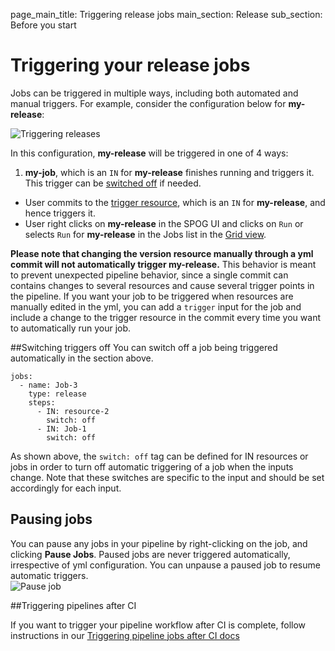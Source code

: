 page_main_title: Triggering release jobs
main_section: Release
sub_section: Before you start

# Triggering your release jobs

Jobs can be triggered in multiple ways, including both automated and manual triggers. For example, consider the configuration below for **my-release**:

<img src="/images/release/trigger-release-job.png" alt="Triggering releases" style="vertical-align: middle;display: block;margin-left: auto;margin-right: auto;"/>


In this configuration, **my-release** will be triggered in one of 4 ways:

1. **my-job**, which is an `IN` for **my-release** finishes running and triggers it. This trigger can be [switched off](#switchOff) if needed.
- User commits to the [trigger resource](/platform/tutorial/workflow/shippable-triggers-yml), which is an `IN` for **my-release**, and hence triggers it.
- User right clicks on **my-release** in the SPOG UI and clicks on `Run` or selects `Run` for **my-release** in the Jobs list in the [Grid view](/release/single-pane-of-glass-spog/#grid-view).

**Please note that changing the version resource manually through a yml commit will not automatically trigger my-release.** This behavior is meant to prevent unexpected pipeline behavior, since a single commit can contains changes to several resources and cause several trigger points in the pipeline. If you want your job to be triggered when resources are manually edited in the yml, you can add a `trigger` input for the job and include a change to the trigger resource in the commit every time you want to automatically run your job.

<a name="switchOff"></a>
##Switching triggers off
You can switch off a job being triggered automatically in the section above.

```
jobs:
  - name: Job-3
    type: release
    steps:
      - IN: resource-2
        switch: off
      - IN: Job-1
        switch: off
```

As shown above, the `switch: off` tag can be defined for IN resources or jobs in order to turn off automatic triggering of a job when the inputs change. Note that these switches are specific to the input and should be set accordingly for each input.

## Pausing jobs

You can pause any jobs in your pipeline by right-clicking on the job, and clicking **Pause Jobs**. Paused jobs are never triggered automatically, irrespective of yml configuration. You can unpause a paused job to resume automatic triggers.
<img src="/images/pipelines/pause-job.png" alt="Pause job" style="vertical-align: middle;display: block;margin-left: auto;margin-right: auto;"/>

<a name="trigger-pipes"></a>
##Triggering pipelines after CI

If you want to trigger your pipeline workflow after CI is complete, follow instructions in our [Triggering pipeline jobs after CI docs](/ci/trigger-pipeline-jobs/)
